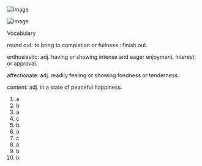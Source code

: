 ![image](https://github.com/jeuneseven/ReadingNotes/assets/8426758/476f68c1-c47c-4453-bf43-1e019690cf01)

![image](https://github.com/jeuneseven/ReadingNotes/assets/8426758/ea1adc76-a24a-431b-8003-326bd987966f)

Vocabulary

round out: to bring to completion or fullness : finish out.

enthusiastic: adj. having or showing intense and eager enjoyment, interest, or approval.

affectionate: adj. readily feeling or showing fondness or tenderness.

content: adj. in a state of peaceful happiness.

1. a
2. b
3. a
4. c
5. b
6. a
7. c
8. a
9. b
10. b
